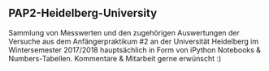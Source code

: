 ## PAP2-Heidelberg-University
Sammlung von Messwerten und den zugehörigen Auswertungen der Versuche aus dem Anfängerpraktikum #2 an der Universität Heidelberg im Wintersemester 2017/2018 hauptsächlich in Form von iPython Notebooks & Numbers-Tabellen. Kommentare & Mitarbeit gerne erwünscht :)


